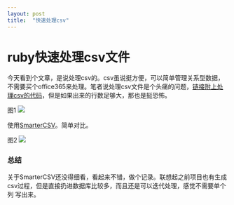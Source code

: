 ```yaml
---
layout: post
title:  "快速处理csv"
---
```


# ruby快速处理csv文件

今天看到个文章，是说处理csv的。csv虽说挺方便，可以简单管理关系型数据，不需要买个office365来处理。笔者说处理csv文件是个头痛的问题，[链接附上处理csv的代码](https://ruby-doc.org/stdlib-2.6.1/libdoc/csv/rdoc/CSV.html)，但是如果出来的行数足够大，那也是挺恐怖。

图1
 ![](https://miro.medium.com/max/930/1*ZBV_ahG8wqpVI5vpDNePNQ.png)


使用[SmarterCSV](https://github.com/tilo/smarter_csv)。简单对比。

图2
![](https://miro.medium.com/max/962/1*1rjo1rJc8IdXywJISSytsg.png)

### 总结
关于SmarterCSV还没得细看，看起来不错，做个记录。联想起之前项目也有生成csv过程，但是直接扔进数据库比较多，而且还是可以迭代处理，感觉不需要单个列 写出来。

